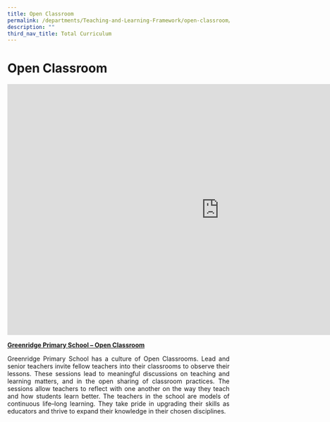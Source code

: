 ```yaml
---
title: Open Classroom
permalink: /departments/Teaching-and-Learning-Framework/open-classroom/
description: ""
third_nav_title: Total Curriculum
---
```

# Open Classroom

<iframe allowfullscreen="true" height="569" width="960" frameborder="0" src="https://docs.google.com/presentation/d/e/2PACX-1vQiOda2fh36nVmnU1qMCBdVwqn443yx8u3rM-Jw4_GT-ziQL4H_txKpEgmcYn-gQUv0Cx8IqIZmsDkj/embed?start=false&amp;loop=false&amp;delayms=3000"></iframe>

<b><u>Greenridge Primary School – Open Classroom</u></b>

<p style="text-align: justify;">Greenridge Primary School has a culture of Open Classrooms. Lead and senior teachers invite fellow teachers into their classrooms to observe their lessons. These sessions lead to meaningful discussions on teaching and learning matters, and in the open sharing of classroom practices.&nbsp;The sessions allow teachers to reflect with one another on the way they teach and how students learn better. The teachers in the school are models of continuous life–long learning. They take pride in upgrading their skills as educators and thrive to expand their knowledge in their chosen disciplines.</p>